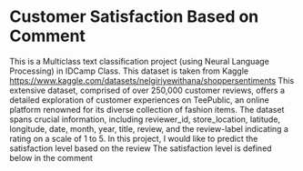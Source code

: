 # Customer Satisfaction Based on Comment
This is a Multiclass text classification project (using Neural Language Processing) in IDCamp Class.
This dataset is taken from Kaggle https://www.kaggle.com/datasets/nelgiriyewithana/shoppersentiments 
This extensive dataset, comprised of over 250,000 customer reviews, offers a detailed exploration of customer experiences on TeePublic, 
an online platform renowned for its diverse collection of fashion items. The dataset spans crucial information, including reviewer_id, store_location, latitude, longitude, date, month, year, title, review, and the review-label indicating a rating on a scale of 1 to 5.
In this project, I would like to predict the satisfaction level based on the review The satisfaction level is defined below in the comment
